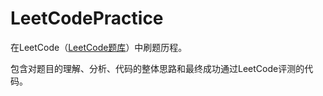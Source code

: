 # LeetCodePractice  
在LeetCode（<a href="https://leetcode-cn.com/problemset/all/">LeetCode题库</a>）中刷题历程。  

包含对题目的理解、分析、代码的整体思路和最终成功通过LeetCode评测的代码。
